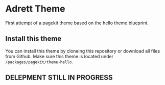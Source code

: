 # Adrett Theme

First attempt of a pagekit theme based on the hello theme blueprint.


## Install this theme

You can install this theme by cloneing this repository or download all files from Github. Make sure this theme is located under `/packages/pagekit/theme-hello`.

## DELEPMENT STILL IN PROGRESS